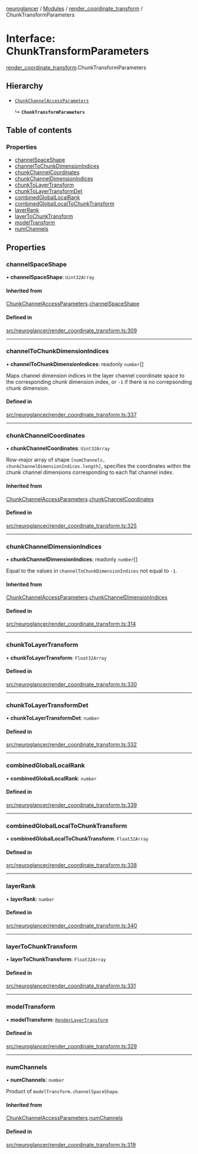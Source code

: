 [neuroglancer](../README.md) / [Modules](../modules.md) / [render\_coordinate\_transform](../modules/render_coordinate_transform.md) / ChunkTransformParameters

# Interface: ChunkTransformParameters

[render_coordinate_transform](../modules/render_coordinate_transform.md).ChunkTransformParameters

## Hierarchy

- [`ChunkChannelAccessParameters`](render_coordinate_transform.ChunkChannelAccessParameters.md)

  ↳ **`ChunkTransformParameters`**

## Table of contents

### Properties

- [channelSpaceShape](render_coordinate_transform.ChunkTransformParameters.md#channelspaceshape)
- [channelToChunkDimensionIndices](render_coordinate_transform.ChunkTransformParameters.md#channeltochunkdimensionindices)
- [chunkChannelCoordinates](render_coordinate_transform.ChunkTransformParameters.md#chunkchannelcoordinates)
- [chunkChannelDimensionIndices](render_coordinate_transform.ChunkTransformParameters.md#chunkchanneldimensionindices)
- [chunkToLayerTransform](render_coordinate_transform.ChunkTransformParameters.md#chunktolayertransform)
- [chunkToLayerTransformDet](render_coordinate_transform.ChunkTransformParameters.md#chunktolayertransformdet)
- [combinedGlobalLocalRank](render_coordinate_transform.ChunkTransformParameters.md#combinedgloballocalrank)
- [combinedGlobalLocalToChunkTransform](render_coordinate_transform.ChunkTransformParameters.md#combinedgloballocaltochunktransform)
- [layerRank](render_coordinate_transform.ChunkTransformParameters.md#layerrank)
- [layerToChunkTransform](render_coordinate_transform.ChunkTransformParameters.md#layertochunktransform)
- [modelTransform](render_coordinate_transform.ChunkTransformParameters.md#modeltransform)
- [numChannels](render_coordinate_transform.ChunkTransformParameters.md#numchannels)

## Properties

### channelSpaceShape

• **channelSpaceShape**: `Uint32Array`

#### Inherited from

[ChunkChannelAccessParameters](render_coordinate_transform.ChunkChannelAccessParameters.md).[channelSpaceShape](render_coordinate_transform.ChunkChannelAccessParameters.md#channelspaceshape)

#### Defined in

[src/neuroglancer/render_coordinate_transform.ts:309](https://github.com/ActiveBrainAtlas2/neuroglancer/blob/540617bc/src/neuroglancer/render_coordinate_transform.ts#L309)

___

### channelToChunkDimensionIndices

• **channelToChunkDimensionIndices**: readonly `number`[]

Maps channel dimension indices in the layer channel coordinate space to the corresponding chunk
dimension index, or `-1` if there is no correpsonding chunk dimension.

#### Defined in

[src/neuroglancer/render_coordinate_transform.ts:337](https://github.com/ActiveBrainAtlas2/neuroglancer/blob/540617bc/src/neuroglancer/render_coordinate_transform.ts#L337)

___

### chunkChannelCoordinates

• **chunkChannelCoordinates**: `Uint32Array`

Row-major array of shape `[numChannels, chunkChannelDimensionIndices.length]`, specifies the
coordinates within the chunk channel dimensions corresponding to each flat channel index.

#### Inherited from

[ChunkChannelAccessParameters](render_coordinate_transform.ChunkChannelAccessParameters.md).[chunkChannelCoordinates](render_coordinate_transform.ChunkChannelAccessParameters.md#chunkchannelcoordinates)

#### Defined in

[src/neuroglancer/render_coordinate_transform.ts:325](https://github.com/ActiveBrainAtlas2/neuroglancer/blob/540617bc/src/neuroglancer/render_coordinate_transform.ts#L325)

___

### chunkChannelDimensionIndices

• **chunkChannelDimensionIndices**: readonly `number`[]

Equal to the values in `channelToChunkDimensionIndices` not equal to `-1`.

#### Inherited from

[ChunkChannelAccessParameters](render_coordinate_transform.ChunkChannelAccessParameters.md).[chunkChannelDimensionIndices](render_coordinate_transform.ChunkChannelAccessParameters.md#chunkchanneldimensionindices)

#### Defined in

[src/neuroglancer/render_coordinate_transform.ts:314](https://github.com/ActiveBrainAtlas2/neuroglancer/blob/540617bc/src/neuroglancer/render_coordinate_transform.ts#L314)

___

### chunkToLayerTransform

• **chunkToLayerTransform**: `Float32Array`

#### Defined in

[src/neuroglancer/render_coordinate_transform.ts:330](https://github.com/ActiveBrainAtlas2/neuroglancer/blob/540617bc/src/neuroglancer/render_coordinate_transform.ts#L330)

___

### chunkToLayerTransformDet

• **chunkToLayerTransformDet**: `number`

#### Defined in

[src/neuroglancer/render_coordinate_transform.ts:332](https://github.com/ActiveBrainAtlas2/neuroglancer/blob/540617bc/src/neuroglancer/render_coordinate_transform.ts#L332)

___

### combinedGlobalLocalRank

• **combinedGlobalLocalRank**: `number`

#### Defined in

[src/neuroglancer/render_coordinate_transform.ts:339](https://github.com/ActiveBrainAtlas2/neuroglancer/blob/540617bc/src/neuroglancer/render_coordinate_transform.ts#L339)

___

### combinedGlobalLocalToChunkTransform

• **combinedGlobalLocalToChunkTransform**: `Float32Array`

#### Defined in

[src/neuroglancer/render_coordinate_transform.ts:338](https://github.com/ActiveBrainAtlas2/neuroglancer/blob/540617bc/src/neuroglancer/render_coordinate_transform.ts#L338)

___

### layerRank

• **layerRank**: `number`

#### Defined in

[src/neuroglancer/render_coordinate_transform.ts:340](https://github.com/ActiveBrainAtlas2/neuroglancer/blob/540617bc/src/neuroglancer/render_coordinate_transform.ts#L340)

___

### layerToChunkTransform

• **layerToChunkTransform**: `Float32Array`

#### Defined in

[src/neuroglancer/render_coordinate_transform.ts:331](https://github.com/ActiveBrainAtlas2/neuroglancer/blob/540617bc/src/neuroglancer/render_coordinate_transform.ts#L331)

___

### modelTransform

• **modelTransform**: [`RenderLayerTransform`](render_coordinate_transform.RenderLayerTransform.md)

#### Defined in

[src/neuroglancer/render_coordinate_transform.ts:329](https://github.com/ActiveBrainAtlas2/neuroglancer/blob/540617bc/src/neuroglancer/render_coordinate_transform.ts#L329)

___

### numChannels

• **numChannels**: `number`

Product of `modelTransform.channelSpaceShape`.

#### Inherited from

[ChunkChannelAccessParameters](render_coordinate_transform.ChunkChannelAccessParameters.md).[numChannels](render_coordinate_transform.ChunkChannelAccessParameters.md#numchannels)

#### Defined in

[src/neuroglancer/render_coordinate_transform.ts:319](https://github.com/ActiveBrainAtlas2/neuroglancer/blob/540617bc/src/neuroglancer/render_coordinate_transform.ts#L319)
